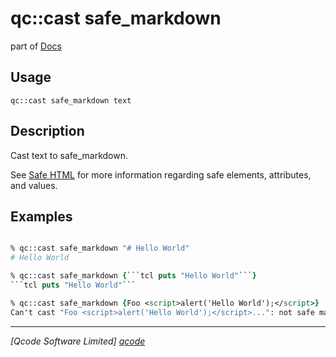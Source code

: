 qc::cast safe_markdown
==============

part of [Docs](../index.md)

Usage
-----
`qc::cast safe_markdown text`

Description
-----------
Cast text to safe_markdown.

See [Safe HTML] for more information regarding safe elements, attributes, and values.

Examples
--------
```tcl

% qc::cast safe_markdown "# Hello World"
# Hello World

% qc::cast safe_markdown {```tcl puts "Hello World"```}
```tcl puts "Hello World"```

% qc::cast safe_markdown {Foo <script>alert('Hello World');</script>}
Can't cast "Foo <script>alert('Hello World');</script>...": not safe markdown.
```

----------------------------------
*[Qcode Software Limited] [qcode]*

[qcode]: http://www.qcode.co.uk "Qcode Software"
[Safe HTML]: ../safe-html.md